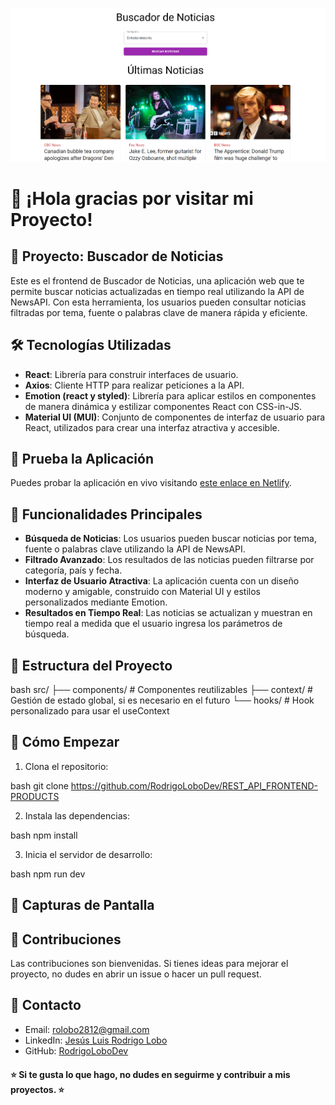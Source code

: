 <!-- Banner -->
![Banner](public/banner.png)

# 👋 ¡Hola gracias por visitar mi Proyecto!

## 🚀 Proyecto: Buscador de Noticias

Este es el frontend de Buscador de Noticias, una aplicación web que te permite buscar noticias actualizadas en tiempo real utilizando la API de NewsAPI. Con esta herramienta, los usuarios pueden consultar noticias filtradas por tema, fuente o palabras clave de manera rápida y eficiente.

## 🛠️ Tecnologías Utilizadas

- **React**: Librería para construir interfaces de usuario.
- **Axios**: Cliente HTTP para realizar peticiones a la API.
- **Emotion (react y styled)**: Librería para aplicar estilos en componentes de manera dinámica y estilizar componentes React con CSS-in-JS.
- **Material UI (MUI)**: Conjunto de componentes de interfaz de usuario para React, utilizados para crear una interfaz atractiva y accesible.


## 🎥 Prueba la Aplicación

Puedes probar la aplicación en vivo visitando [este enlace en Netlify](https://tuenlace.netlify.app).

## 📝 Funcionalidades Principales

- **Búsqueda de Noticias**: Los usuarios pueden buscar noticias por tema, fuente o palabras clave utilizando la API de NewsAPI.
- **Filtrado Avanzado**: Los resultados de las noticias pueden filtrarse por categoría, país y fecha.
- **Interfaz de Usuario Atractiva**: La aplicación cuenta con un diseño moderno y amigable, construido con Material UI y estilos personalizados mediante Emotion.
- **Resultados en Tiempo Real**: Las noticias se actualizan y muestran en tiempo real a medida que el usuario ingresa los parámetros de búsqueda.

## 📂 Estructura del Proyecto

bash
src/
├── components/       # Componentes reutilizables
├── context/          # Gestión de estado global, si es necesario en el futuro
└── hooks/            # Hook personalizado para usar el useContext

## 🚀 Cómo Empezar
1. Clona el repositorio:

bash
git clone https://github.com/RodrigoLoboDev/REST_API_FRONTEND-PRODUCTS

2. Instala las dependencias:

bash
npm install


3. Inicia el servidor de desarrollo:

bash
npm run dev


## 📸 Capturas de Pantalla


## 🤝 Contribuciones
Las contribuciones son bienvenidas. Si tienes ideas para mejorar el proyecto, no dudes en abrir un issue o hacer un pull request.

## 📧 Contacto
- Email: rolobo2812@gmail.com
- LinkedIn: [Jesús Luis Rodrigo Lobo](https://www.linkedin.com/in/jes%C3%BAs-luis-rodrigo-lobo-6594a81b4/)
- GitHub: [RodrigoLoboDev](https://github.com/RodrigoLoboDev)

#### ⭐️ Si te gusta lo que hago, no dudes en seguirme y contribuir a mis proyectos. ⭐️